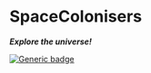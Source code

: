 # SpaceColonisers 

_**Explore the universe!**_

[![Generic badge](https://img.shields.io/badge/Python_version-v3.8.8-brightgreen.svg)](https://www.python.org/downloads/release/python-388/)
